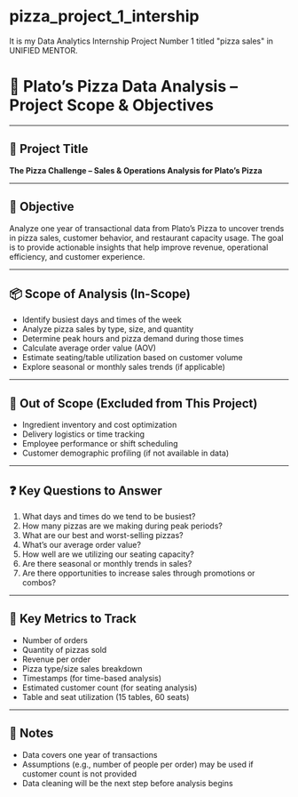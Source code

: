 # pizza_project_1_intership
It is my Data Analytics Internship Project Number 1 titled "pizza sales" in UNIFIED MENTOR.
# 🍕 Plato’s Pizza Data Analysis – Project Scope & Objectives

---

## 📌 Project Title  
**The Pizza Challenge – Sales & Operations Analysis for Plato’s Pizza**

---

## 🎯 Objective  
Analyze one year of transactional data from Plato’s Pizza to uncover trends in pizza sales, customer behavior, and restaurant capacity usage. The goal is to provide actionable insights that help improve revenue, operational efficiency, and customer experience.

---

## 📦 Scope of Analysis (In-Scope)
- Identify busiest days and times of the week  
- Analyze pizza sales by type, size, and quantity  
- Determine peak hours and pizza demand during those times  
- Calculate average order value (AOV)  
- Estimate seating/table utilization based on customer volume  
- Explore seasonal or monthly sales trends (if applicable)

---

## 🚫 Out of Scope (Excluded from This Project)
- Ingredient inventory and cost optimization  
- Delivery logistics or time tracking  
- Employee performance or shift scheduling  
- Customer demographic profiling (if not available in data)

---

## ❓ Key Questions to Answer
1. What days and times do we tend to be busiest?  
2. How many pizzas are we making during peak periods?  
3. What are our best and worst-selling pizzas?  
4. What’s our average order value?  
5. How well are we utilizing our seating capacity?  
6. Are there seasonal or monthly trends in sales?  
7. Are there opportunities to increase sales through promotions or combos?

---

## 📏 Key Metrics to Track
- Number of orders  
- Quantity of pizzas sold  
- Revenue per order  
- Pizza type/size sales breakdown  
- Timestamps (for time-based analysis)  
- Estimated customer count (for seating analysis)  
- Table and seat utilization (15 tables, 60 seats)

---

## 📁 Notes
- Data covers one year of transactions  
- Assumptions (e.g., number of people per order) may be used if customer count is not provided  
- Data cleaning will be the next step before analysis begins
